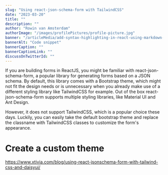 ```yaml
---
slug: "Using react-json-schema-form with TailwindCSS"
date: "2023-03-20"
title: ""
description: ""
author: "Rowin van Amsterdam"
authorImage: "/images/profilePictures/profile-picture.jpg"
banner: "/articleMedia/add-syntax-highlighting-in-react-using-markdown-to-jsx-and-react-syntax-highlighter/banner.jpg"
bannerAlt: "Code snippet"
bannerCaption: ""
bannerCaptionLink: ""
discussOnTwitterId: ""
---
```


If you are building forms in ReactJS, you might be familiar with react-json-schema-form, a popular library for generating forms based on a JSON schema. By default, this library comes with a Bootstrap theme, which might not fit the design needs or is unnecessary when you already make use of a different styling library like TailwindCSS for example. Out of the box react-json-schema-form supports multiple styling libraries, like Material UI and Ant Design. 

However, it does not support TailwindCSS, which is a popular choice these days. Luckily, you can easily take the default bootstrap theme and replace the classname with TailwindCSS classes to customize the form's appearance.

# Create a custom theme
https://www.xtivia.com/blog/using-react-jsonschema-form-with-tailwind-css-and-daisyui/